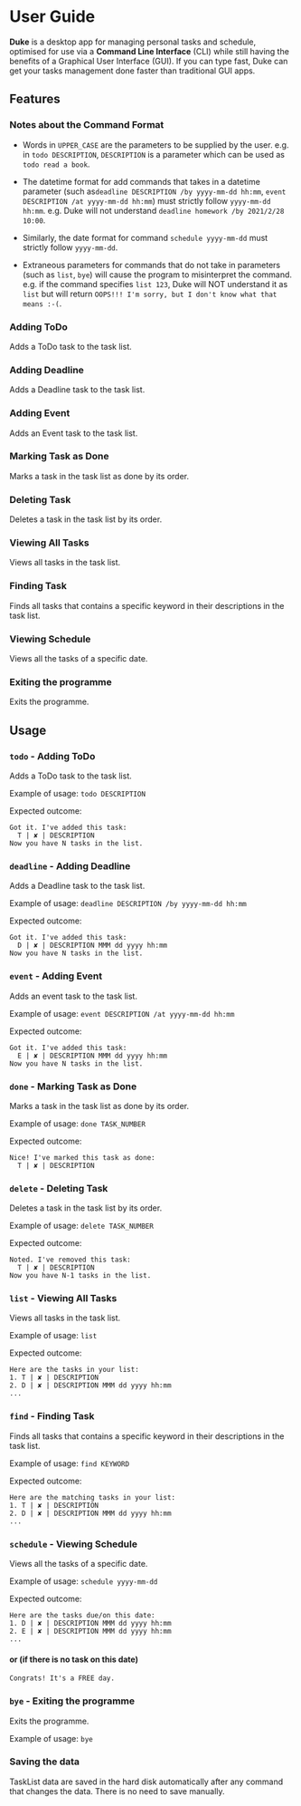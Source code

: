 # User Guide
**Duke** is a desktop app for managing personal tasks and schedule, 
optimised for use via a **Command Line Interface** (CLI) while still having the benefits of a Graphical User Interface (GUI). 
If you can type fast, Duke can get your tasks management done faster than traditional GUI apps.

## Features 

### Notes about the Command Format
* Words in `UPPER_CASE` are the parameters to be supplied by the user. 
e.g. in `todo DESCRIPTION`, `DESCRIPTION` is a parameter which can be used as `todo read a book`.


* The datetime format for add commands that takes in a datetime parameter (such as`deadline DESCRIPTION /by yyyy-mm-dd hh:mm`, `event DESCRIPTION /at yyyy-mm-dd hh:mm`) must strictly follow `yyyy-mm-dd hh:mm`. 
e.g. Duke will not understand `deadline homework /by 2021/2/28 10:00`.


* Similarly, the date format for command `schedule yyyy-mm-dd` must strictly follow `yyyy-mm-dd`. 


* Extraneous parameters for commands that do not take in parameters (such as `list`, `bye`) will cause the program to misinterpret the command.
e.g. if the command specifies `list 123`, Duke will NOT understand it as `list` but will return `OOPS!!! I'm sorry, but I don't know what that means :-(`.
  
### Adding ToDo
Adds a ToDo task to the task list.
### Adding Deadline
Adds a Deadline task to the task list.
### Adding Event
Adds an Event task to the task list.
### Marking Task as Done
Marks a task in the task list as done by its order.
### Deleting Task
Deletes a task in the task list by its order.
### Viewing All Tasks
Views all tasks in the task list.
### Finding Task
Finds all tasks that contains a specific keyword in their descriptions in the task list.
### Viewing Schedule
Views all the tasks of a specific date.
### Exiting the programme
Exits the programme.

## Usage
### `todo` - Adding ToDo
Adds a ToDo task to the task list.

Example of usage: `todo DESCRIPTION`

Expected outcome:

    Got it. I've added this task:
      T | ✘ | DESCRIPTION
    Now you have N tasks in the list.

### `deadline` - Adding Deadline
Adds a Deadline task to the task list.

Example of usage: `deadline DESCRIPTION /by yyyy-mm-dd hh:mm`

Expected outcome:

    Got it. I've added this task:
      D | ✘ | DESCRIPTION MMM dd yyyy hh:mm
    Now you have N tasks in the list.

### `event` - Adding Event
Adds an event task to the task list.

Example of usage: `event DESCRIPTION /at yyyy-mm-dd hh:mm`

Expected outcome:

    Got it. I've added this task:
      E | ✘ | DESCRIPTION MMM dd yyyy hh:mm
    Now you have N tasks in the list.

### `done` - Marking Task as Done
Marks a task in the task list as done by its order.

Example of usage: `done TASK_NUMBER`

Expected outcome:

    Nice! I've marked this task as done:
      T | ✘ | DESCRIPTION

### `delete` - Deleting Task
Deletes a task in the task list by its order.

Example of usage: `delete TASK_NUMBER`

Expected outcome:

    Noted. I've removed this task:
      T | ✘ | DESCRIPTION
    Now you have N-1 tasks in the list.

### `list` - Viewing All Tasks
Views all tasks in the task list.

Example of usage: `list`

Expected outcome:

    Here are the tasks in your list:
    1. T | ✘ | DESCRIPTION
    2. D | ✘ | DESCRIPTION MMM dd yyyy hh:mm
    ...

### `find` - Finding Task
Finds all tasks that contains a specific keyword in their descriptions in the task list.

Example of usage: `find KEYWORD`

Expected outcome:

    Here are the matching tasks in your list:
    1. T | ✘ | DESCRIPTION
    2. D | ✘ | DESCRIPTION MMM dd yyyy hh:mm
    ...

### `schedule` - Viewing Schedule
Views all the tasks of a specific date.

Example of usage: `schedule yyyy-mm-dd`

Expected outcome:

    Here are the tasks due/on this date: 
    1. D | ✘ | DESCRIPTION MMM dd yyyy hh:mm
    2. E | ✘ | DESCRIPTION MMM dd yyyy hh:mm
    ...

#### or (if there is no task on this date)

    Congrats! It's a FREE day.

### `bye` - Exiting the programme
Exits the programme.

Example of usage: `bye`

### Saving the data
TaskList data are saved in the hard disk automatically after any command that changes the data. There is no need to save manually.

